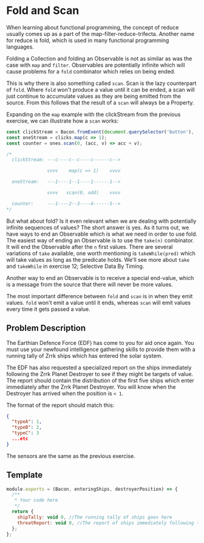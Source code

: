 # Fold and Scan

When learning about functional programming, the concept of reduce usually
comes up as a part of the map-filter-reduce-trifecta. Another name for reduce
is fold, which is used in many functional programming languages.

Folding a Collection and folding an Observable is not as similar as was the
case with `map` and `filter`. Observables are potentially infinite which will
cause problems for a `fold` combinator which relies on being ended.

This is why there is also something called `scan`. Scan is the lazy counterpart
of `fold`. Where `fold` won't produce a value until it can be ended, a scan
will just continue to accumulate values as they are being emitted from the source.
From this follows that the result of a `scan` will always be a Property.

Expanding on the `map` example with the clickStream from the previous
exercise, we can illustrate how a `scan` works:

```js
const clickStream = Bacon.fromEvent(document.querySelector('button'), 'click');
const oneStream = clicks.map(c => 1);
const counter = ones.scan(0, (acc, v) => acc + v);

/*
  clickStream: ---c----c--c----c------c-->

               vvvv    map(c => 1)    vvvv

  oneStream:   ---1----1--1----1------1-->

               vvvv   scan(0, add)    vvvv

  counter:     ---1----2--3----4------5-->
*/
```

But what about fold? Is it even relevant when we are dealing with potentially
infinite sequences of values? The short answer is yes. As it turns out, we
have ways to end an Observable which is what we need in order to use fold. The
easiest way of ending an Observable is to use the `take(n)` combinator. It
will end the Observable after the `n` first values. There are several
variations of `take` available, one worth mentioning is `takeWhile(pred)`
which will take values as long as the predicate holds. We'll see more about
`take` and `takeWhile` in exercise 12; Selective Data By Timing.

Another way to end an Observable is to receive a special end-value, which is a
message from the source that there will never be more values.

The most important difference between `fold` and `scan` is in when they emit
values. `fold` won't emit a value until it ends, whereas `scan` will emit
values every time it gets passed a value.

## Problem Description

The Earthian Defence Force (EDF) has come to you for aid once again. You must use
your newfound intelligence gathering skills to provide them with a running
tally of Zrrk ships which has entered the solar system.

The EDF has also requested a specialized report on the ships immediately
following the Zrrk Planet Destroyer to see if they might be targets of value.
The report should contain the distribution of the first five ships which enter
immediately after the Zrrk Planet Destroyer. You will know when the Destroyer
has arrived when the position is `< 1`.

The format of the report should match this:

```json
{
  "typeA": 1,
  "typeB": 2,
  "typeC": 3
  ...etc
}
```
The sensors are the same as the previous exercise.

## Template

```js
module.exports = (Bacon, enteringShips, destroyerPosition) => {
  /**
   * Your code here
   */
  return {
    shipTally: void 0, //The running tally of ships goes here
    threatReport: void 0, //The report of ships immediately following the Destroyer goes here
  };
};
```
